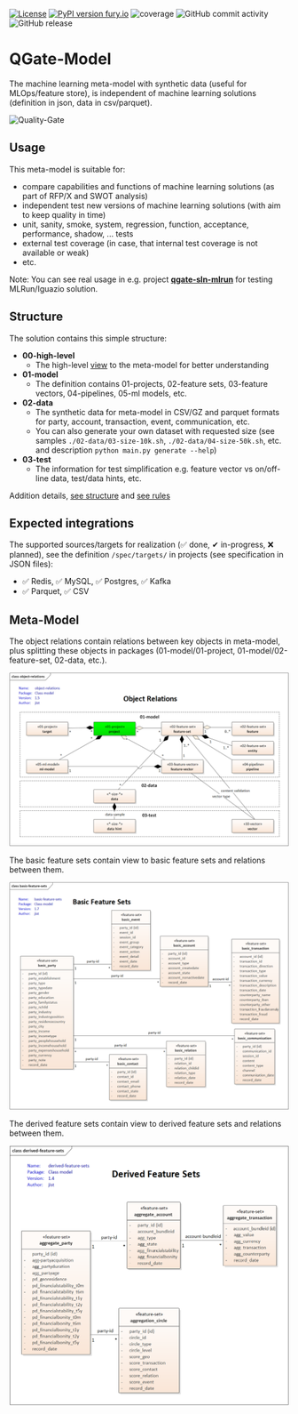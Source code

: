 [![License](https://img.shields.io/badge/License-Apache%202.0-blue.svg)](https://opensource.org/licenses/Apache-2.0)
[![PyPI version fury.io](https://badge.fury.io/py/qgate-model.svg)](https://pypi.python.org/pypi/qgate-model/)
![coverage](https://github.com/george0st/qgate-model/blob/main/coverage.svg)
![GitHub commit activity](https://img.shields.io/github/commit-activity/w/george0st/qgate-model)
![GitHub release](https://img.shields.io/github/v/release/george0st/qgate-model) 

# QGate-Model
The machine learning meta-model with synthetic data (useful for MLOps/feature store), is independent of machine
learning solutions (definition in json, data in csv/parquet).

![Quality-Gate](./docs/assets/icons8-quality-100.png) 

## Usage
This meta-model is suitable for:
 - compare capabilities and functions of machine learning solutions (as part of RFP/X and SWOT analysis)
 - independent test new versions of machine learning solutions (with aim to keep quality in time)
 - unit, sanity, smoke, system, regression, function, acceptance, performance, shadow, ... tests
 - external test coverage (in case, that internal test coverage is not available or weak)
 - etc.

Note: You can see real usage in e.g. project **[qgate-sln-mlrun](https://github.com/george0st/qgate-sln-mlrun)** for testing MLRun/Iguazio solution.

## Structure
The solution contains this simple structure:
 - **00-high-level**
   - The high-level [view](#model) to the meta-model for better understanding
 - **01-model**
   - The definition contains 01-projects, 02-feature sets, 03-feature vectors, 
   04-pipelines, 05-ml models, etc.
 - **02-data**
   - The synthetic data for meta-model in CSV/GZ and parquet formats for party, account,
   transaction, event, communication, etc.
   - You can also generate your own dataset with requested size (see samples `./02-data/03-size-10k.sh`, 
   `./02-data/04-size-50k.sh`, etc. and description `python main.py generate --help`)
 - **03-test**
   - The information for test simplification e.g. feature vector vs on/off-line data, 
   test/data hints, etc.

Addition details, [see structure](./docs/structure.md) and [see rules](./docs/rules.md)

## Expected integrations
The supported sources/targets for realization (✅ done, ✔ in-progress, ❌ planned), see 
the definition `/spec/targets/` in projects (see specification in JSON files):
 - ✅ Redis, ✅ MySQL, ✅ Postgres, ✅ Kafka 
 - ✅ Parquet, ✅ CSV

## Meta-Model

The object relations contain relations between key objects in meta-model, plus
splitting these objects in packages (01-model/01-project, 01-model/02-feature-set,
02-data, etc.).

![Object-relations](./00-high-level/object-relations.png)

The basic feature sets contain view to basic feature sets and relations between them.

![Basic-model](./00-high-level/basic-feature-sets.png)

The derived feature sets contain view to derived feature sets and relations
between them.

![Derived-model](./00-high-level/derived-feature-sets.png)
